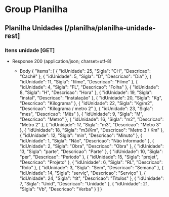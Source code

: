 # Group Planilha

## Planilha Unidades [/planilha/planilha-unidade-rest]

### Itens unidade [GET]

+ Response 200 (application/json; charset=utf-8)

    + Body
        {
          "items": [
            {
              "idUnidade": 25,
              "Sigla": "CH",
              "Descricao": "Cachê"
            },
            {
              "idUnidade": 5,
              "Sigla": "D",
              "Descricao": "Dia"
            },
            {
              "idUnidade": 11,
              "Sigla": "filme",
              "Descricao": "Filme"
            },
            {
              "idUnidade": 4,
              "Sigla": "FL",
              "Descricao": "Folha"
            },
            {
              "idUnidade": 8,
              "Sigla": "H",
              "Descricao": "Hora"
            },
            {
              "idUnidade": 19,
              "Sigla": "instal",
              "Descricao": "Instalação"
            },
            {
              "idUnidade": 20,
              "Sigla": "Kg",
              "Descricao": "Kilograma"
            },
            {
              "idUnidade": 22,
              "Sigla": "Kg/m2",
              "Descricao": "Kilograma / metro 2"
            },
            {
              "idUnidade": 23,
              "Sigla": "mes",
              "Descricao": "Mês"
            },
            {
              "idUnidade": 9,
              "Sigla": "M",
              "Descricao": "Metro"
            },
            {
              "idUnidade": 16,
              "Sigla": "m2",
              "Descricao": "Metro 2"
            },
            {
              "idUnidade": 17,
              "Sigla": "m3",
              "Descricao": "Metro 3"
            },
            {
              "idUnidade": 18,
              "Sigla": "m3/Km",
              "Descricao": "Metro 3 / Km"
            },
            {
              "idUnidade": 12,
              "Sigla": "min",
              "Descricao": "Minuto"
            },
            {
              "idUnidade": 1,
              "Sigla": "Não",
              "Descricao": "Não Informado"
            },
            {
              "idUnidade": 2,
              "Sigla": "Obra",
              "Descricao": "Obra"
            },
            {
              "idUnidade": 13,
              "Sigla": "parte",
              "Descricao": "Parte"
            },
            {
              "idUnidade": 10,
              "Sigla": "per",
              "Descricao": "Per&iacute;odo"
            },
            {
              "idUnidade": 15,
              "Sigla": "projet",
              "Descricao": "Projeto"
            },
            {
              "idUnidade": 6,
              "Sigla": "RL",
              "Descricao": "Rolo"
            },
            {
              "idUnidade": 3,
              "Sigla": "Sem",
              "Descricao": "Semana"
            },
            {
              "idUnidade": 14,
              "Sigla": "serviç",
              "Descricao": "Serviço"
            },
            {
              "idUnidade": 24,
              "Sigla": "tit",
              "Descricao": "T&iacute;tulos"
            },
            {
              "idUnidade": 7,
              "Sigla": "Unid",
              "Descricao": "Unidade"
            },
            {
              "idUnidade": 21,
              "Sigla": "Vb",
              "Descricao": "Verba"
            }
          ]
        }
